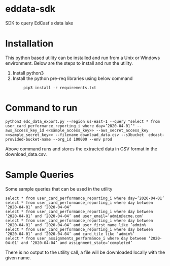 # eddata-sdk
SDK to query EdCast's data lake

# Installation
This python based utility can be installed and run from a Unix or Windows environment. Below are the steps to install and run the utility.


1. Install python3
2. Install the python pre-req libraries using below command
````
        pip3 install -r requirements.txt
````

# Command to run
````
python3 edc_data_export.py --region us-east-1 --query "select * from user_card_performance_reporting_i where day=’2020-04-01’" --aws_access_key_id <<sample_access_key>> --aws_secret_access_key <<sample_secret_key>> --filename download_data.csv --s3bucket  edcast-provided-bucket-name --org_id 100000 --env prod
````
Above command runs and stores the extracted data in CSV format in the download_data.csv.

# Sample Queries
Some sample queries that can be used in the utility

````
select * from user_card_performance_reporting_i where day=’2020-04-01’
select * from user_card_performance_reporting_i where day between ‘2020-04-01’ and ‘2020-04-04’
select * from user_card_performance_reporting_i where day between ‘2020-04-01’ and ‘2020-04-04’ and user_email=’admin@acme.com’
select * from user_card_performance_reporting_i where day between ‘2020-04-01’ and ‘2020-04-04’ and user_first_name like ’admin%
select * from user_card_performance_reporting_i where day between ‘2020-04-01’ and ‘2020-04-04’ and card_tile like ‘admin%’
select * from user_assignments_performance_i where day between ‘2020-04-01’ and ‘2020-04-04’ and assignment_state=’completed’
````

There is no output to the utility call, a file will be downloaded locally with the given name.
